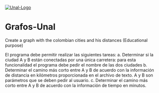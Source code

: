  [![Unal-Logo](https://images.credly.com/images/d57ca793-0499-419a-a5a8-8a56699c6c6c/blob.png)]() 

# Grafos-Unal
Create a graph with the colombian cities and his distances (Educational purpose)


El programa debe permitir realizar las siguientes tareas:
a. Determinar si la ciudad A y B están conectadas por una única carretera: para esta
funcionalidad el programa debe pedir el nombre de las dos ciudades
b. Determinar el camino más corto entre A y B de acuerdo con la información de distancia
en kilómetros proporcionada en el archivo de texto. A y B son parámetros que se deben
pedir al usuario.
c. Determinar el camino más corto entre A y B de acuerdo con la información de tiempo en
minutos. 
